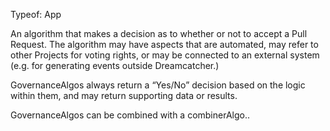 Typeof: App

An algorithm that makes a decision as to whether or not to accept a Pull Request.  The algorithm may have aspects that are automated, may refer to other Projects for voting rights, or may be connected to an external system (e.g. for generating events outside Dreamcatcher.)

GovernanceAlgos always return a “Yes/No” decision based on the logic within them, and may return supporting data or results.

GovernanceAlgos can be combined with a combinerAlgo..